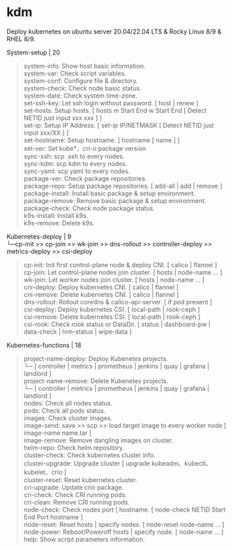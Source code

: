 # kdm

Deploy kubernetes on ubuntu server 20.04/22.04 LTS & Rocky Linux 8/9 & RHEL 8/9.  
  
System-setup | 20
 > system-info: Show host basic information.  
 > system-var: Check script variables.  
 > system-conf: Configure file & directory.  
 > system-check: Check node basic status.  
 > system-date: Check system time-zone.  
 > set-ssh-key: Let ssh login without password. [ host | renew ]  
 > set-hosts: Setup hosts. [ hosts m Start End w Start End [ Detect NETID just input xxx xxx ] ]  
 > set-ip: Setup IP Address. [ set-ip IP/NETMASK [ Detect NETID just input xxx/XX ] ]  
 > set-hostname: Setup hostname. [ hostname [ name ] ]  
 > set-ver: Set kube*、cri-o package version  
 > sync-ssh: scp .ssh to every nodes.  
 > sync-kdm: scp kdm to every nodes.  
 > sync-yaml: scp yaml to every nodes.  
 > package-ver: Check package repositories.  
 > package-repo: Setup package repositories. [ add-all | add | remove ]  
 > package-install: Install basic package & setup environment.  
 > package-remove: Remove basic package & setup environment.  
 > package-check: Check node package status.  
 > k9s-install: Install k9s.  
 > k9s-remove: Delete k9s.  

Kubernetes-deploy | 9  
  └─cp-init >> cp-join >> wk-join >> dns-rollout >> controller-deploy >> metrics-deploy >> csi-deploy
 > cp-init: Init first control-plane node & deploy CNI. [ calico | flannel ]  
 > cp-join:  Let control-plane nodes join cluster. [ hosts | node-name ... ]  
 > wk-join: Let worker nodes join cluster. [ hosts | node-name ... ]  
 > cni-deploy: Deploy kubernetes CNI. [ calico | flannel ]  
 > cni-remove: Delete kubernetes CNI. [ calico | flannel ]  
 > dns-rollout: Rollout coredns & calico-api-server. [ if pod present ]  
 > csi-deploy: Deploy kubernetes CSI. [ local-path | rook-ceph ]  
 > csi-remove: Delete kubernetes CSI. [ local-path | rook-ceph ]  
 > csi-rook: Check rook status or DataDir. [ status | dashboard-pw | data-check | lvm-status | wipe-data ]  

Kubernetes-functions | 18
 > project-name-deploy: Deploy Kubenetes projects.  
  └─ [ controller | metrics | prometheus | jenkins | quay | grafana | landlord  ]  
 > project-name-remove: Delete Kubenetes projects.  
  └─ [ controller | metrics | prometheus | jenkins | quay | grafana | landlord  ]  
 > nodes: Check all nodes status.  
 > pods: Check all pods status.  
 > images: Check cluster images.  
 > image-send: save >> scp >> load target image to every worker node [ image-name name.tar ]  
 > image-remove: Remove dangling images on cluster.  
 > helm-repo: Check helm repository.  
 > cluster-check: Check kubernetes cluster info.  
 > cluster-upgrade: Upgrade cluster [ upgrade kubeadm、kubectl、kubelet、crio ]  
 > cluster-reset: Reset kubernetes cluster.  
 > cri-upgrade: Update crio package.  
 > cri-check: Check CRI running pods.  
 > cri-clean: Remove CRI running pods.  
 > node-check: Check nodes port | hostname. [ node-check NETID Start End Port hostname ]  
 > node-reset: Reset hosts | specify nodes. [ node-reset node-name ... ]  
 > node-power: Reboot/Poweroff hosts | specify node. [ node-name ... ]  
 > help: Show script parameters information.  